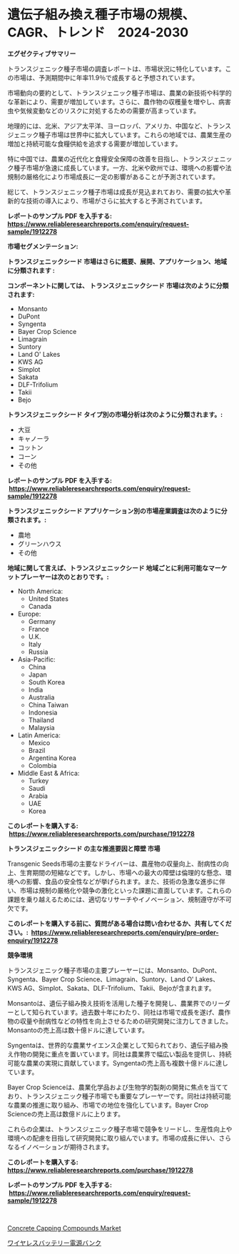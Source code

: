 <p><h1>遺伝子組み換え種子市場の規模、CAGR、トレンド　2024-2030</h1></p><p><strong>エグゼクティブサマリー</strong></p>
<p><p>トランスジェニック種子市場の調査レポートは、市場状況に特化しています。この市場は、予測期間中に年率11.9％で成長すると予想されています。</p><p>市場動向の要約として、トランスジェニック種子市場は、農業の新技術や科学的な革新により、需要が増加しています。さらに、農作物の収穫量を増やし、病害虫や気候変動などのリスクに対処するための需要が高まっています。</p><p>地理的には、北米、アジア太平洋、ヨーロッパ、アメリカ、中国など、トランスジェニック種子市場は世界中に拡大しています。これらの地域では、農業生産の増加と持続可能な食糧供給を追求する需要が増加しています。</p><p>特に中国では、農業の近代化と食糧安全保障の改善を目指し、トランスジェニック種子市場が急速に成長しています。一方、北米や欧州では、環境への影響や法規制の厳格化により市場成長に一定の影響があることが予測されています。</p><p>総じて、トランスジェニック種子市場は成長が見込まれており、需要の拡大や革新的な技術の導入により、市場がさらに拡大すると予測されています。</p></p>
<p><strong>レポートのサンプル PDF を入手する: <a href="https://www.reliableresearchreports.com/enquiry/request-sample/1912278">https://www.reliableresearchreports.com/enquiry/request-sample/1912278</a></strong></p>
<p><strong>市場セグメンテーション:</strong></p>
<p><strong> トランスジェニックシード 市場はさらに概要、展開、アプリケーション、地域に分類されます :</strong></p>
<p><strong>コンポーネントに関しては、 トランスジェニックシード 市場は次のように分類されます: &nbsp;</strong></p>
<p><ul><li>Monsanto</li><li>DuPont</li><li>Syngenta</li><li>Bayer Crop Science</li><li>Limagrain</li><li>Suntory</li><li>Land O' Lakes</li><li>KWS AG</li><li>Simplot</li><li>Sakata</li><li>DLF-Trifolium</li><li>Takii</li><li>Bejo</li></ul></p>
<p><strong> トランスジェニックシード タイプ別の市場分析は次のように分類されます。:</strong></p>
<p><ul><li>大豆</li><li>キャノーラ</li><li>コットン</li><li>コーン</li><li>その他</li></ul></p>
<p><strong>レポートのサンプル PDF を入手する: &nbsp;<a href="https://www.reliableresearchreports.com/enquiry/request-sample/1912278">https://www.reliableresearchreports.com/enquiry/request-sample/1912278</a></strong></p>
<p><strong> トランスジェニックシード アプリケーション別の市場産業調査は次のように分類されます。:</strong></p>
<p><ul><li>農地</li><li>グリーンハウス</li><li>その他</li></ul></p>
<p><strong>地域に関して言えば、トランスジェニックシード 地域ごとに利用可能なマーケットプレーヤーは次のとおりです。:</strong></p>
<p><ul>
    <li>
        North America:
        <ul>
            <li>United States</li>
            <li>Canada</li>
        </ul>
    </li>
    <li>
        Europe:
        <ul>
            <li>Germany</li>
            <li>France</li>
            <li>U.K.</li>
            <li>Italy</li>
            <li>Russia</li>
        </ul>
    </li>
    <li>
        Asia-Pacific:
        <ul>
            <li>China</li>
            <li>Japan</li>
            <li>South Korea</li>
            <li>India</li>
            <li>Australia</li>
            <li>China Taiwan</li>
            <li>Indonesia</li>
            <li>Thailand</li>
            <li>Malaysia</li>
        </ul>
    </li>
    <li>
        Latin America:
        <ul>
            <li>Mexico</li>
            <li>Brazil</li>
            <li>Argentina Korea</li>
            <li>Colombia</li>
        </ul>
    </li>
    <li>
        Middle East & Africa:
        <ul>
            <li>Turkey</li>
            <li>Saudi</li>
            <li>Arabia</li>
            <li>UAE</li>
            <li>Korea</li>
        </ul>
    </li>
    </ul></p>
<p><strong>このレポートを購入する: &nbsp;<a href="https://www.reliableresearchreports.com/purchase/1912278">https://www.reliableresearchreports.com/purchase/1912278</a></strong></p>
<p><strong>トランスジェニックシード の主な推進要因と障壁 市場</strong></p>
<p><p>Transgenic Seeds市場の主要なドライバーは、農産物の収量向上、耐病性の向上、生育期間の短縮などです。しかし、市場への最大の障壁は倫理的な懸念、環境への影響、食品の安全性などが挙げられます。また、技術の急激な進歩に伴い、市場は規制の厳格化や競争の激化といった課題に直面しています。これらの課題を乗り越えるためには、適切なリサーチやイノベーション、規制遵守が不可欠です。</p></p>
<p><strong>このレポートを購入する前に、質問がある場合は問い合わせるか、共有してください。:&nbsp; <a href="https://www.reliableresearchreports.com/enquiry/pre-order-enquiry/1912278">https://www.reliableresearchreports.com/enquiry/pre-order-enquiry/1912278</a></strong></p>
<p><strong>競争環境</strong></p>
<p><p>トランスジェニック種子市場の主要プレーヤーには、Monsanto、DuPont、Syngenta、Bayer Crop Science、Limagrain、Suntory、Land O' Lakes、KWS AG、Simplot、Sakata、DLF-Trifolium、Takii、Bejoが含まれます。</p><p>Monsantoは、遺伝子組み換え技術を活用した種子を開発し、農業界でのリーダーとして知られています。過去数十年にわたり、同社は市場で成長を遂げ、農作物の収量や耐病性などの特性を向上させるための研究開発に注力してきました。Monsantoの売上高は数十億ドルに達しています。</p><p>Syngentaは、世界的な農業サイエンス企業として知られており、遺伝子組み換え作物の開発に重点を置いています。同社は農業界で幅広い製品を提供し、持続可能な農業の実現に貢献しています。Syngentaの売上高も複数十億ドルに達しています。</p><p>Bayer Crop Scienceは、農業化学品および生物学的製剤の開発に焦点を当てており、トランスジェニック種子市場でも重要なプレーヤーです。同社は持続可能な農業の推進に取り組み、市場での地位を強化しています。Bayer Crop Scienceの売上高は数億ドルに上ります。</p><p>これらの企業は、トランスジェニック種子市場で競争をリードし、生産性向上や環境への配慮を目指して研究開発に取り組んでいます。市場の成長に伴い、さらなるイノベーションが期待されます。</p></p>
<p><strong>このレポートを購入する: &nbsp; <a href="https://www.reliableresearchreports.com/purchase/1912278">https://www.reliableresearchreports.com/purchase/1912278</a></strong></p>
<p><strong>レポートのサンプル PDF を入手する: &nbsp;<a href="https://www.reliableresearchreports.com/enquiry/request-sample/1912278">https://www.reliableresearchreports.com/enquiry/request-sample/1912278</a></strong><strong></strong></p>
<p>&nbsp;</p>
<p><p><a href="https://github.com/kathiaseamanalvaradovlprc2h/Market-Research-Report-List-1/blob/main/concrete-capping-compounds-market.md">Concrete Capping Compounds Market</a></p><p><a href="https://medium.com/@lillianamurazik2023/%E3%83%AF%E3%82%A4%E3%83%A4%E3%83%AC%E3%82%B9-%E3%83%90%E3%83%83%E3%83%86%E3%83%AA%E3%83%BC-%E3%83%91%E3%83%AF%E3%83%BC%E3%83%90%E3%83%B3%E3%82%AF%E5%B8%82%E5%A0%B4%E8%A6%8F%E6%A8%A1%E3%81%AF-%E3%82%B0%E3%83%AD%E3%83%BC%E3%83%90%E3%83%AB%E7%94%A3%E6%A5%AD%E3%81%AB%E3%81%8A%E3%81%91%E3%82%8B%E6%9C%80%E9%81%A9%E3%81%AA%E3%83%9E%E3%83%BC%E3%82%B1%E3%83%86%E3%82%A3%E3%83%B3%E3%82%B0%E3%83%81%E3%83%A3%E3%83%8D%E3%83%AB%E3%82%92%E7%A4%BA%E3%81%97%E3%81%A6%E3%81%84%E3%81%BE%E3%81%99-91b3c3156fdc">ワイヤレスバッテリー電源バンク</a></p></p>